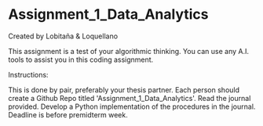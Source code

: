 # Assignment_1_Data_Analytics

Created by Lobitaña & Loquellano

This assignment is a test of your algorithmic thinking. You can use any A.I. tools to assist you in this coding assignment.

Instructions:

This is done by pair, preferably your thesis partner. Each person should create a Github Repo titled 'Assignment_1_Data_Analytics'. Read the journal provided. Develop a Python implementation of the procedures in the journal. Deadline is before premidterm week.
